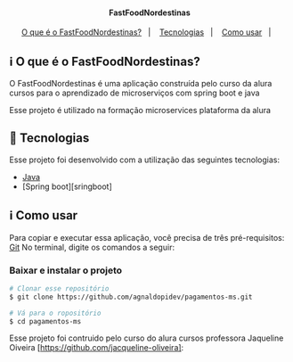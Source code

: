 <h4 align="center"> 
	FastFoodNordestinas
</h4>

<p align="center">
  <a href="#information_source-o-que-é-o-FastFoodNordestinas">O que é o FastFoodNordestinas?</a>&nbsp;&nbsp;&nbsp;|&nbsp;&nbsp;&nbsp;
  <a href="#rocket-Tecnologias">Tecnologias</a>&nbsp;&nbsp;&nbsp;|&nbsp;&nbsp;&nbsp;
  <a href="#information_source-como-usar">Como usar</a>&nbsp;&nbsp;&nbsp;|&nbsp;&nbsp;&nbsp;
</p>

## :information_source: O que é o FastFoodNordestinas?

O FastFoodNordestinas é uma aplicação construída pelo curso da alura cursos para o aprendizado de microserviços com spring boot e java

Esse projeto é utilizado na formação microservices plataforma da alura

## :rocket: Tecnologias

Esse projeto foi desenvolvido com a utilização das seguintes tecnologias:
- [Java][java]
- [Spring boot][sringboot]
## :information_source: Como usar

Para copiar e executar essa aplicação, você precisa de três pré-requisitos: [Git](https://git-scm.com)
No terminal, digite os comandos a seguir:

### Baixar e instalar o projeto

```bash
# Clonar esse repositório
$ git clone https://github.com/agnaldopidev/pagamentos-ms.git

# Vá para o ropositório
$ cd pagamentos-ms

```



Esse projeto foi contruido pelo curso do alura cursos professora Jaqueline Oiveira [https://github.com/jacqueline-oliveira]: 

[java]: https://www.java.com/pt-BR/
[spring boot]: https://spring.io/
